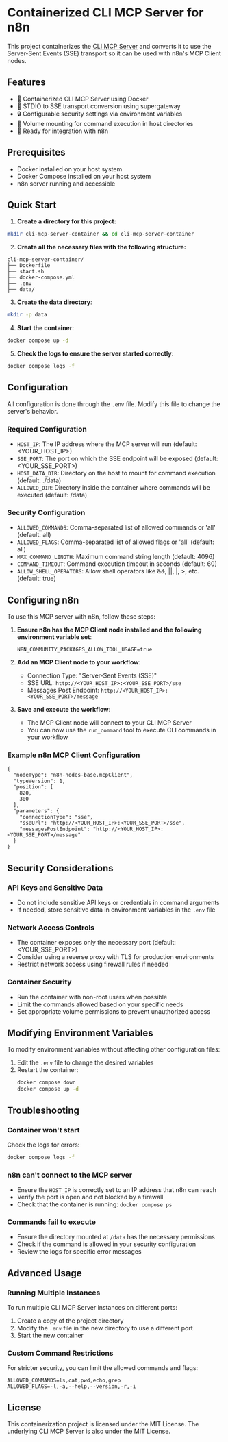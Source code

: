 # Containerized CLI MCP Server for n8n

This project containerizes the [CLI MCP Server](https://github.com/MladenSU/cli-mcp-server) and converts it to use the Server-Sent Events (SSE) transport so it can be used with n8n's MCP Client nodes.

## Features

- 🐳 Containerized CLI MCP Server using Docker
- 🔄 STDIO to SSE transport conversion using supergateway
- 🔒 Configurable security settings via environment variables
- 📁 Volume mounting for command execution in host directories
- 🚀 Ready for integration with n8n

## Prerequisites

- Docker installed on your host system
- Docker Compose installed on your host system
- n8n server running and accessible

## Quick Start

1. **Create a directory for this project:**

```bash
mkdir cli-mcp-server-container && cd cli-mcp-server-container
```

2. **Create all the necessary files with the following structure:**

```
cli-mcp-server-container/
├── Dockerfile
├── start.sh
├── docker-compose.yml
├── .env
├── data/
```

3. **Create the data directory**:

```bash
mkdir -p data
```

4. **Start the container**:

```bash
docker compose up -d
```

5. **Check the logs to ensure the server started correctly**:

```bash
docker compose logs -f
```

## Configuration

All configuration is done through the `.env` file. Modify this file to change the server's behavior.

### Required Configuration

- `HOST_IP`: The IP address where the MCP server will run (default: <YOUR_HOST_IP>)
- `SSE_PORT`: The port on which the SSE endpoint will be exposed (default: <YOUR_SSE_PORT>)
- `HOST_DATA_DIR`: Directory on the host to mount for command execution (default: ./data)
- `ALLOWED_DIR`: Directory inside the container where commands will be executed (default: /data)

### Security Configuration

- `ALLOWED_COMMANDS`: Comma-separated list of allowed commands or 'all' (default: all)
- `ALLOWED_FLAGS`: Comma-separated list of allowed flags or 'all' (default: all)
- `MAX_COMMAND_LENGTH`: Maximum command string length (default: 4096)
- `COMMAND_TIMEOUT`: Command execution timeout in seconds (default: 60)
- `ALLOW_SHELL_OPERATORS`: Allow shell operators like &&, ||, |, >, etc. (default: true)

## Configuring n8n

To use this MCP server with n8n, follow these steps:

1. **Ensure n8n has the MCP Client node installed and the following environment variable set**:
   ```
   N8N_COMMUNITY_PACKAGES_ALLOW_TOOL_USAGE=true
   ```

2. **Add an MCP Client node to your workflow**:
   - Connection Type: "Server-Sent Events (SSE)"
   - SSE URL: `http://<YOUR_HOST_IP>:<YOUR_SSE_PORT>/sse`
   - Messages Post Endpoint: `http://<YOUR_HOST_IP>:<YOUR_SSE_PORT>/message`

3. **Save and execute the workflow**:
   - The MCP Client node will connect to your CLI MCP Server
   - You can now use the `run_command` tool to execute CLI commands in your workflow

### Example n8n MCP Client Configuration

```
{
  "nodeType": "n8n-nodes-base.mcpClient",
  "typeVersion": 1,
  "position": [
    820,
    300
  ],
  "parameters": {
    "connectionType": "sse",
    "sseUrl": "http://<YOUR_HOST_IP>:<YOUR_SSE_PORT>/sse",
    "messagesPostEndpoint": "http://<YOUR_HOST_IP>:<YOUR_SSE_PORT>/message"
  }
}
```

## Security Considerations

### API Keys and Sensitive Data

- Do not include sensitive API keys or credentials in command arguments
- If needed, store sensitive data in environment variables in the `.env` file

### Network Access Controls

- The container exposes only the necessary port (default: <YOUR_SSE_PORT>)
- Consider using a reverse proxy with TLS for production environments
- Restrict network access using firewall rules if needed

### Container Security

- Run the container with non-root users when possible
- Limit the commands allowed based on your specific needs
- Set appropriate volume permissions to prevent unauthorized access

## Modifying Environment Variables

To modify environment variables without affecting other configuration files:

1. Edit the `.env` file to change the desired variables
2. Restart the container:
   ```bash
   docker compose down
   docker compose up -d
   ```

## Troubleshooting

### Container won't start

Check the logs for errors:
```bash
docker compose logs -f
```

### n8n can't connect to the MCP server

- Ensure the `HOST_IP` is correctly set to an IP address that n8n can reach
- Verify the port is open and not blocked by a firewall
- Check that the container is running: `docker compose ps`

### Commands fail to execute

- Ensure the directory mounted at `/data` has the necessary permissions
- Check if the command is allowed in your security configuration
- Review the logs for specific error messages

## Advanced Usage

### Running Multiple Instances

To run multiple CLI MCP Server instances on different ports:

1. Create a copy of the project directory
2. Modify the `.env` file in the new directory to use a different port
3. Start the new container

### Custom Command Restrictions

For stricter security, you can limit the allowed commands and flags:

```
ALLOWED_COMMANDS=ls,cat,pwd,echo,grep
ALLOWED_FLAGS=-l,-a,--help,--version,-r,-i
```

## License

This containerization project is licensed under the MIT License. The underlying CLI MCP Server is also under the MIT License.